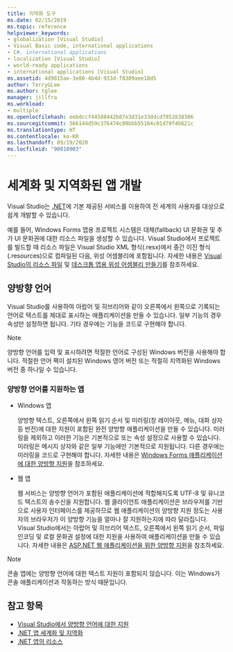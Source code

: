 ```yaml
---
title: 지역화 도구
ms.date: 02/15/2019
ms.topic: reference
helpviewer_keywords:
- globalization [Visual Studio]
- Visual Basic code, international applications
- C#, international applications
- localization [Visual Studio]
- world-ready applications
- international applications [Visual Studio]
ms.assetid: 4d9815ae-3e80-4b4d-933d-f8309aee18d5
author: TerryGLee
ms.author: tglee
manager: jillfra
ms.workload:
- multiple
ms.openlocfilehash: eebdccf44580442b87e3d31e33ddcd7052838306
ms.sourcegitcommit: 566144d59c376474c09bbb55164c01d70f4b621c
ms.translationtype: HT
ms.contentlocale: ko-KR
ms.lasthandoff: 09/19/2020
ms.locfileid: "90810903"
---
```

# <a name="develop-globalized-and-localized-apps"></a>세계화 및 지역화된 앱 개발

Visual Studio는 [.NET](/dotnet/standard/globalization-localization/)에 기본 제공된 서비스를 이용하여 전 세계의 사용자를 대상으로 쉽게 개발할 수 있습니다.

예를 들어, Windows Forms 앱용 프로젝트 시스템은 대체(fallback) UI 문화권 및 추가 UI 문화권에 대한 리소스 파일을 생성할 수 있습니다. Visual Studio에서 프로젝트를 빌드할 때 리소스 파일은 Visual Studio XML 형식(.resx)에서 중간 이진 형식(.resources)으로 컴파일된 다음, 위성 어셈블리에 포함됩니다. 자세한 내용은 [Visual Studio의 리소스 파일](/dotnet/framework/resources/creating-resource-files-for-desktop-apps#VSResFiles) 및 [데스크톱 앱용 위성 어셈블리 만들기](/dotnet/framework/resources/creating-satellite-assemblies-for-desktop-apps)를 참조하세요.

## <a name="bidirectional-languages"></a>양방향 언어

Visual Studio를 사용하여 아랍어 및 히브리어와 같이 오른쪽에서 왼쪽으로 기록되는 언어로 텍스트를 제대로 표시하는 애플리케이션을 만들 수 있습니다. 일부 기능의 경우 속성만 설정하면 됩니다. 기타 경우에는 기능을 코드로 구현해야 합니다.

> [!NOTE]
> 양방향 언어를 입력 및 표시하려면 적절한 언어로 구성된 Windows 버전을 사용해야 합니다. 적절한 언어 팩이 설치된 Windows 영어 버전 또는 적절히 지역화된 Windows 버전 중 하나일 수 있습니다.

### <a name="apps-that-support-bidirectional-languages"></a>양방향 언어를 지원하는 앱

- Windows 앱

   양방향 텍스트, 오른쪽에서 왼쪽 읽기 순서 및 미러링(창 레이아웃, 메뉴, 대화 상자 등 반전)에 대한 지원이 포함된 완전 양방향 애플리케이션을 만들 수 있습니다. 미러링을 제외하고 이러한 기능은 기본적으로 또는 속성 설정으로 사용할 수 있습니다. 미러링은 메시지 상자와 같은 일부 기능에만 기본적으로 지원됩니다. 다른 경우에는 미러링을 코드로 구현해야 합니다. 자세한 내용은 [Windows Forms 애플리케이션에 대한 양방향 지원](/dotnet/framework/winforms/advanced/bi-directional-support-for-windows-forms-applications)을 참조하세요.

- 웹 앱

   웹 서비스는 양방향 언어가 포함된 애플리케이션에 적합해지도록 UTF-8 및 유니코드 텍스트의 송수신을 지원합니다. 웹 클라이언트 애플리케이션은 브라우저를 기반으로 사용자 인터페이스를 제공하므로 웹 애플리케이션의 양방향 지원 정도는 사용자의 브라우저가 이 양방향 기능을 얼마나 잘 지원하는지에 따라 달라집니다. Visual Studio에서는 아랍어 및 히브리어 텍스트, 오른쪽에서 왼쪽 읽기 순서, 파일 인코딩 및 로컬 문화권 설정에 대한 지원을 사용하여 애플리케이션을 만들 수 있습니다. 자세한 내용은 [ASP.NET 웹 애플리케이션을 위한 양방향 지원](/previous-versions/6eedwbtt(v=vs.140))을 참조하세요.

> [!NOTE]
> 콘솔 앱에는 양방향 언어에 대한 텍스트 지원이 포함되지 않습니다. 이는 Windows가 콘솔 애플리케이션과 작동하는 방식 때문입니다.

## <a name="see-also"></a>참고 항목

- [Visual Studio에서 양방향 언어에 대한 지원](use-bidirectional-languages.md)
- [.NET 앱 세계화 및 지역화](/dotnet/standard/globalization-localization/)
- [.NET 앱의 리소스](/dotnet/framework/resources/)